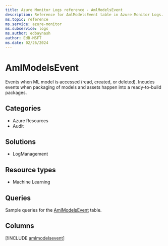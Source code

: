 ```yaml
---
title: Azure Monitor Logs reference - AmlModelsEvent
description: Reference for AmlModelsEvent table in Azure Monitor Logs.
ms.topic: reference
ms.service: azure-monitor
ms.subservice: logs
ms.author: edbaynash
author: EdB-MSFT
ms.date: 02/26/2024
---
```


# AmlModelsEvent

Events when ML model is accessed (read, created, or deleted). Incudes events when packaging of models and assets happen into a ready-to-build packages.


## Categories

- Azure Resources
- Audit

## Solutions

- LogManagement

## Resource types

- Machine Learning

## Queries

 Sample queries for the [AmlModelsEvent](../queries/amlmodelsevent.md) table.


## Columns
  
[!INCLUDE [amlmodelsevent](.././tables/includes/amlmodelsevent-include.md)]
